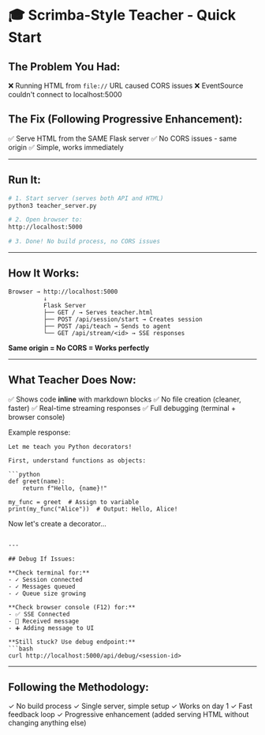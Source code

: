 # 🎓 Scrimba-Style Teacher - Quick Start

## The Problem You Had:
❌ Running HTML from `file://` URL caused CORS issues
❌ EventSource couldn't connect to localhost:5000

## The Fix (Following Progressive Enhancement):
✅ Serve HTML from the SAME Flask server
✅ No CORS issues - same origin
✅ Simple, works immediately

---

## Run It:

```bash
# 1. Start server (serves both API and HTML)
python3 teacher_server.py

# 2. Open browser to:
http://localhost:5000

# 3. Done! No build process, no CORS issues
```

---

## How It Works:

```
Browser → http://localhost:5000
          ↓
          Flask Server
          ├── GET / → Serves teacher.html
          ├── POST /api/session/start → Creates session
          ├── POST /api/teach → Sends to agent
          └── GET /api/stream/<id> → SSE responses
```

**Same origin = No CORS = Works perfectly**

---

## What Teacher Does Now:

✅ Shows code **inline** with markdown blocks
✅ No file creation (cleaner, faster)
✅ Real-time streaming responses
✅ Full debugging (terminal + browser console)

Example response:
```
Let me teach you Python decorators!

First, understand functions as objects:

```python
def greet(name):
    return f"Hello, {name}!"

my_func = greet  # Assign to variable
print(my_func("Alice"))  # Output: Hello, Alice!
```

Now let's create a decorator...
```

---

## Debug If Issues:

**Check terminal for:**
- ✓ Session connected
- ✓ Messages queued
- ✓ Queue size growing

**Check browser console (F12) for:**
- ✅ SSE Connected
- 📨 Received message
- ➕ Adding message to UI

**Still stuck? Use debug endpoint:**
```bash
curl http://localhost:5000/api/debug/<session-id>
```

---

## Following the Methodology:

✓ No build process
✓ Single server, simple setup
✓ Works on day 1
✓ Fast feedback loop
✓ Progressive enhancement (added serving HTML without changing anything else)
